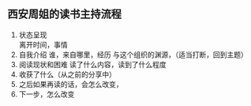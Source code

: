 ## 西安周姐的读书主持流程

1. 状态呈现  
  离开时间，事情
2. 自我介绍
  谁，来自哪里，经历
  与这个组织的渊源，（适当打断，回到主题）
3. 阅读现状和困难
  读了什么内容，读到了什么程度
4. 收获了什么（从之前的分享中）
  1. 之后如果再读的话，会怎么改变，
  2. 下一步，怎么改变
